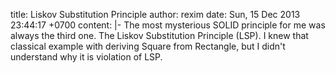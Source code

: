 title: Liskov Substitution Principle
author: rexim
date: Sun, 15 Dec 2013 23:44:17 +0700
content: |-
  The most mysterious SOLID principle for me was always the third
  one. The Liskov Substitution Principle (LSP). I knew that classical
  example with deriving Square from Rectangle, but I didn't understand
  why it is violation of LSP.
